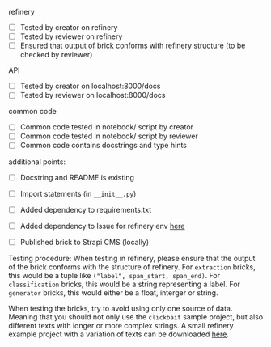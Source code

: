 refinery
- [ ] Tested by creator on refinery
- [ ] Tested by reviewer on refinery
- [ ] Ensured that output of brick conforms with refinery structure (to be checked by reviewer)

API
- [ ] Tested by creator on localhost:8000/docs
- [ ] Tested by reviewer on localhost:8000/docs

common code
- [ ] Common code tested in notebook/ script by creator
- [ ] Common code tested in notebook/ script by reviewer
- [ ] Common code contains docstrings and type hints

additional points:
- [ ] Docstring and README is existing
- [ ] Import statements (in `__init__.py`)
- [ ] Added dependency to requirements.txt
- [ ] Added dependency to Issue for refinery env [here](https://github.com/code-kern-ai/refinery/issues/166)
- [ ] Published brick to Strapi CMS (locally)


Testing procedure: 
When testing in refinery, please ensure that the output of the brick conforms with the structure of refinery. 
For `extraction` bricks, this would be a tuple like `("label", span_start, span_end)`.
For `classification` bricks, this would be a string representing a label.
For `generator` bricks, this would either be a float, interger or string.

When testing the bricks, try to avoid using only one source of data. Meaning that you should not only use the `clickbait` sample
project, but also different texts with longer or more complex strings. 
A small refinery example project with a variation of texts can be downloaded [here](https://drive.google.com/file/d/1fP-Ev3rkJ8yQV7Km_9px3AfUyZzBAXpv/view?usp=sharing).


